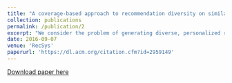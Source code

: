 ```yaml
---
title: "A coverage-based approach to recommendation diversity on similarity graph"
collection: publications
permalink: /publication/2
excerpt: "We consider the problem of generating diverse, personalized recommendations such that a small set of recommended items covers a broad range of the users interests. We represent items in a similarity graph, and we formulate the relevance/diversity trade-off as finding a small set of unrated items that best covers a subset of items positively rated by the user. In contrast to previous approaches, our method does not rely on an explicit trade-off between a relevance objective and a diversity objective, as the estimations of relevance and diversity are implicit in the coverage criterion. We show on several benchmark datasets that our approach compares favorably to the state-of-the-art diversification methods according to various relevance and diversity measures."
date: 2016-09-07
venue: 'RecSys'
paperurl: 'https://dl.acm.org/citation.cfm?id=2959149'
---
```


[Download paper here](https://dl.acm.org/doi/10.1145/2959100.2959149)
